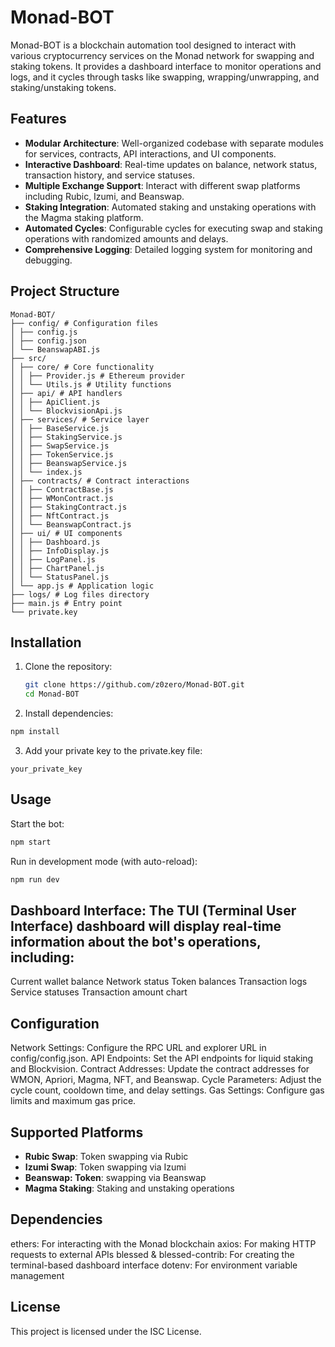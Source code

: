 # Monad-BOT

Monad-BOT is a blockchain automation tool designed to interact with various cryptocurrency services on the Monad network for swapping and staking tokens. It provides a dashboard interface to monitor operations and logs, and it cycles through tasks like swapping, wrapping/unwrapping, and staking/unstaking tokens.

## Features

- **Modular Architecture**: Well-organized codebase with separate modules for services, contracts, API interactions, and UI components.
- **Interactive Dashboard**: Real-time updates on balance, network status, transaction history, and service statuses.
- **Multiple Exchange Support**: Interact with different swap platforms including Rubic, Izumi, and Beanswap.
- **Staking Integration**: Automated staking and unstaking operations with the Magma staking platform.
- **Automated Cycles**: Configurable cycles for executing swap and staking operations with randomized amounts and delays.
- **Comprehensive Logging**: Detailed logging system for monitoring and debugging.

## Project Structure

```
Monad-BOT/
├── config/ # Configuration files
│ ├── config.js
│ ├── config.json
│ └── BeanswapABI.js
├── src/
│ ├── core/ # Core functionality
│ │ ├── Provider.js # Ethereum provider
│ │ └── Utils.js # Utility functions
│ ├── api/ # API handlers
│ │ ├── ApiClient.js
│ │ └── BlockvisionApi.js
│ ├── services/ # Service layer
│ │ ├── BaseService.js
│ │ ├── StakingService.js
│ │ ├── SwapService.js
│ │ ├── TokenService.js
│ │ ├── BeanswapService.js
│ │ └── index.js
│ ├── contracts/ # Contract interactions
│ │ ├── ContractBase.js
│ │ ├── WMonContract.js
│ │ ├── StakingContract.js
│ │ ├── NftContract.js
│ │ └── BeanswapContract.js
│ ├── ui/ # UI components
│ │ ├── Dashboard.js
│ │ ├── InfoDisplay.js
│ │ ├── LogPanel.js
│ │ ├── ChartPanel.js
│ │ └── StatusPanel.js
│ └── app.js # Application logic
├── logs/ # Log files directory
├── main.js # Entry point
└── private.key
```

## Installation

1. Clone the repository:

   ```bash
   git clone https://github.com/z0zero/Monad-BOT.git
   cd Monad-BOT
   ```

2. Install dependencies:

```bash
npm install
```

3. Add your private key to the private.key file:

```
your_private_key
```

## Usage

Start the bot:

```bash
npm start
```

Run in development mode (with auto-reload):

```bash
npm run dev
```

## Dashboard Interface: The TUI (Terminal User Interface) dashboard will display real-time information about the bot's operations, including:

Current wallet balance
Network status
Token balances
Transaction logs
Service statuses
Transaction amount chart

## Configuration

Network Settings: Configure the RPC URL and explorer URL in config/config.json.
API Endpoints: Set the API endpoints for liquid staking and Blockvision.
Contract Addresses: Update the contract addresses for WMON, Apriori, Magma, NFT, and Beanswap.
Cycle Parameters: Adjust the cycle count, cooldown time, and delay settings.
Gas Settings: Configure gas limits and maximum gas price.

## Supported Platforms

- **Rubic Swap**: Token swapping via Rubic
- **Izumi Swap**: Token swapping via Izumi
- **Beanswap: Token**: swapping via Beanswap
- **Magma Staking**: Staking and unstaking operations

## Dependencies

ethers: For interacting with the Monad blockchain
axios: For making HTTP requests to external APIs
blessed & blessed-contrib: For creating the terminal-based dashboard interface
dotenv: For environment variable management

## License

This project is licensed under the ISC License.
